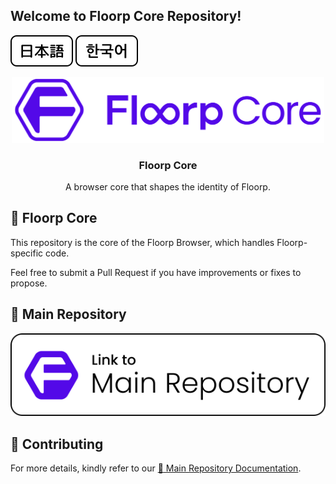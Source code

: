 ## Welcome to Floorp Core Repository!

[![japanese](./docs/resources/icon-lang-jp.svg)](./docs/README.ja.md) [![korean](./docs/resources/icon-lang-kr.svg)](./docs/README.ko.md)

<p align="center">
<img src="./docs/resources/Floorp_Toolkit.svg" width="500px">

<!-- ![heart in kanji](./heart.svg "心") -->

<h3 align="center">Floorp Core</h3>
<p align="center">A browser core that shapes the identity of Floorp.</p>
</p>

## :sparkling_heart: Floorp Core

This repository is the core of the Floorp Browser, which handles Floorp-specific code. 

Feel free to submit a Pull Request if you have improvements or fixes to propose.

## :open_file_folder: Main Repository

[![Link to Floorp Main Repository](./docs/resources/Link2MainRepo.svg)](https://github.com/floorp-Projects/Floorp/)

## :star2: Contributing

For more details, kindly refer to our [:open_book: Main Repository Documentation](https://github.com/floorp-Projects/floorp/#-contributing).